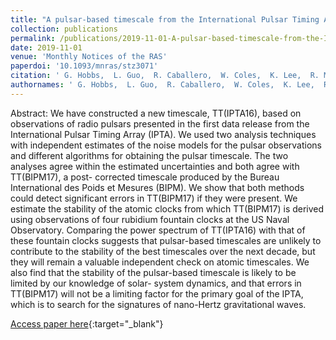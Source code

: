 ```yaml
---
title: "A pulsar-based timescale from the International Pulsar Timing Array"
collection: publications
permalink: /publications/2019-11-01-A-pulsar-based-timescale-from-the-International-Pulsar-Timing-Array
date: 2019-11-01
venue: 'Monthly Notices of the RAS'
paperdoi: '10.1093/mnras/stz3071'
citation: ' G. Hobbs,  L. Guo,  R. Caballero,  W. Coles,  K. Lee,  R. Manchester,  D. Reardon,  D. Matsakis,  M. Tong,  Z. Arzoumanian,  M. Bailes,  C. Bassa,  N. Bhat,  A. Brazier,  S. Burke-Spolaor,  D. Champion,  S. Chatterjee,  I. Cognard,  S. Dai,  G. Desvignes,  T. Dolch,  R. Ferdman,  E. Graikou,  L. Guillemot,  G. Janssen,  M. Keith,  M. Kerr,  M. Kramer,  M. Lam,  K. Liu,  A. Lyne,  T. Lazio,  R. Lynch,  J. McKee,  M. McLaughlin,  C. Mingarelli,  D. Nice,  S. Os&lstrok;owski,  T. Pennucci,  B. Perera,  D. Perrodin,  A. Possenti,  C. Russell,  S. Sanidas,  A. Sesana,  <b>G. Shaifullah,</b>  R. Shannon,  J. Simon,  R. Spiewak,  I. Stairs,  B. Stappers,  J. Swiggum,  S. Taylor,  G. Theureau,  L. Toomey,  R. van Haasteren,  J. Wang,  Y. Wang,  X. Zhu, &quot;A pulsar-based timescale from the International Pulsar Timing Array.&quot; Monthly Notices of the RAS, 2019.'
authornames: ' G. Hobbs,  L. Guo,  R. Caballero,  W. Coles,  K. Lee,  R. Manchester,  D. Reardon,  D. Matsakis,  M. Tong,  Z. Arzoumanian,  M. Bailes,  C. Bassa,  N. Bhat,  A. Brazier,  S. Burke-Spolaor,  D. Champion,  S. Chatterjee,  I. Cognard,  S. Dai,  G. Desvignes,  T. Dolch,  R. Ferdman,  E. Graikou,  L. Guillemot,  G. Janssen,  M. Keith,  M. Kerr,  M. Kramer,  M. Lam,  K. Liu,  A. Lyne,  T. Lazio,  R. Lynch,  J. McKee,  M. McLaughlin,  C. Mingarelli,  D. Nice,  S. Os&lstrok;owski,  T. Pennucci,  B. Perera,  D. Perrodin,  A. Possenti,  C. Russell,  S. Sanidas,  A. Sesana,  <b>G. Shaifullah,</b>  R. Shannon,  J. Simon,  R. Spiewak,  I. Stairs,  B. Stappers,  J. Swiggum,  S. Taylor,  G. Theureau,  L. Toomey,  R. van Haasteren,  J. Wang,  Y. Wang,  X. Zhu, '
---
```

Abstract:
 We have constructed a new timescale, TT(IPTA16), based on observations of radio pulsars presented in the first data release from the International Pulsar Timing Array (IPTA). We used two analysis techniques with independent estimates of the noise models for the pulsar observations and different algorithms for obtaining the pulsar timescale. The two analyses agree within the estimated uncertainties and both agree with TT(BIPM17), a post- corrected timescale produced by the Bureau International des Poids et Mesures (BIPM). We show that both methods could detect significant errors in TT(BIPM17) if they were present. We estimate the stability of the atomic clocks from which TT(BIPM17) is derived using observations of four rubidium fountain clocks at the US Naval Observatory. Comparing the power spectrum of TT(IPTA16) with that of these fountain clocks suggests that pulsar-based timescales are unlikely to contribute to the stability of the best timescales over the next decade, but they will remain a valuable independent check on atomic timescales. We also find that the stability of the pulsar-based timescale is likely to be limited by our knowledge of solar- system dynamics, and that errors in TT(BIPM17) will not be a limiting factor for the primary goal of the IPTA, which is to search for the signatures of nano-Hertz gravitational waves. 

[Access paper here](https:/doi.org/10.1093/mnras/stz3071){:target="_blank"}
